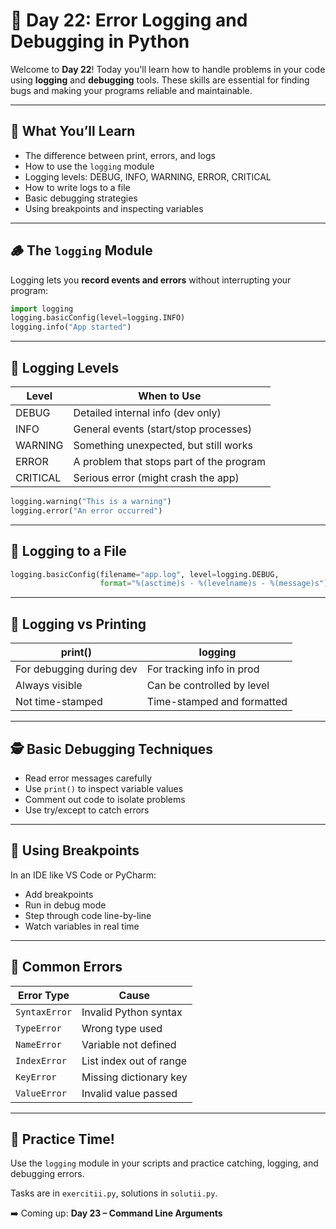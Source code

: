 # 🐞 Day 22: Error Logging and Debugging in Python

Welcome to **Day 22**! Today you'll learn how to handle problems in your code using **logging** and **debugging** tools. These skills are essential for finding bugs and making your programs reliable and maintainable.

---

## 🧠 What You’ll Learn
- The difference between print, errors, and logs
- How to use the `logging` module
- Logging levels: DEBUG, INFO, WARNING, ERROR, CRITICAL
- How to write logs to a file
- Basic debugging strategies
- Using breakpoints and inspecting variables

---

## 🪵 The `logging` Module

Logging lets you **record events and errors** without interrupting your program:

```python
import logging
logging.basicConfig(level=logging.INFO)
logging.info("App started")
```

---

## 🔢 Logging Levels

| Level     | When to Use                              |
|-----------|-------------------------------------------|
| DEBUG     | Detailed internal info (dev only)         |
| INFO      | General events (start/stop processes)     |
| WARNING   | Something unexpected, but still works     |
| ERROR     | A problem that stops part of the program  |
| CRITICAL  | Serious error (might crash the app)       |

```python
logging.warning("This is a warning")
logging.error("An error occurred")
```

---

## 📝 Logging to a File

```python
logging.basicConfig(filename="app.log", level=logging.DEBUG,
                    format="%(asctime)s - %(levelname)s - %(message)s")
```

---

## 🧪 Logging vs Printing

| print()                   | logging                        |
|---------------------------|--------------------------------|
| For debugging during dev  | For tracking info in prod      |
| Always visible            | Can be controlled by level     |
| Not time-stamped          | Time-stamped and formatted     |

---

## 🕵️ Basic Debugging Techniques

- Read error messages carefully
- Use `print()` to inspect variable values
- Comment out code to isolate problems
- Use try/except to catch errors

---

## 🐛 Using Breakpoints

In an IDE like VS Code or PyCharm:
- Add breakpoints
- Run in debug mode
- Step through code line-by-line
- Watch variables in real time

---

## 🧰 Common Errors

| Error Type       | Cause                            |
|------------------|----------------------------------|
| `SyntaxError`     | Invalid Python syntax           |
| `TypeError`       | Wrong type used                 |
| `NameError`       | Variable not defined            |
| `IndexError`      | List index out of range         |
| `KeyError`        | Missing dictionary key          |
| `ValueError`      | Invalid value passed            |

---

## 🎯 Practice Time!

Use the `logging` module in your scripts and practice catching, logging, and debugging errors.

Tasks are in `exercitii.py`, solutions in `solutii.py`.

➡️ Coming up: **Day 23 – Command Line Arguments**
